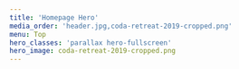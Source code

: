 ```yaml
---
title: 'Homepage Hero'
media_order: 'header.jpg,coda-retreat-2019-cropped.png'
menu: Top
hero_classes: 'parallax hero-fullscreen'
hero_image: coda-retreat-2019-cropped.png
---
```


